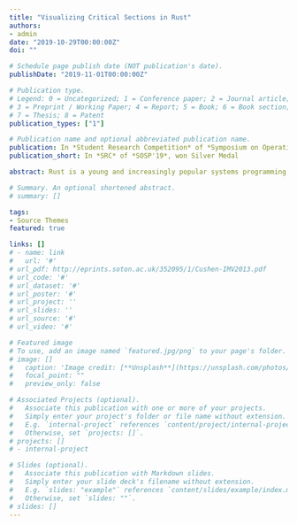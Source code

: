 ```yaml
---
title: "Visualizing Critical Sections in Rust"
authors:
- admin
date: "2019-10-29T00:00:00Z"
doi: ""

# Schedule page publish date (NOT publication's date).
publishDate: "2019-11-01T00:00:00Z"

# Publication type.
# Legend: 0 = Uncategorized; 1 = Conference paper; 2 = Journal article;
# 3 = Preprint / Working Paper; 4 = Report; 5 = Book; 6 = Book section;
# 7 = Thesis; 8 = Patent
publication_types: ["1"]

# Publication name and optional abbreviated publication name.
publication: In *Student Research Competition* of *Symposium on Operating Systems Principles 2019*, won Silver Medal
publication_short: In *SRC* of *SOSP'19*, won Silver Medal

abstract: Rust is a young and increasingly popular systems programming language aimed at providing high performance and safety. Locking mechanism in Rust is based on lifetime rules, different from other programming languages. However, lifetime rules in Rust is complex, and according to our empirical study, Rust developers are prone to introduce deadlock bugs because of misdunderstanding of critical sections of locks. We built a tool, implemented as an IDE plugin, that can correctly visualize critical sections to help Rust developers avoid such bugs.

# Summary. An optional shortened abstract.
# summary: []

tags:
- Source Themes
featured: true

links: []
# - name: link
#   url: '#'
# url_pdf: http://eprints.soton.ac.uk/352095/1/Cushen-IMV2013.pdf
# url_code: '#'
# url_dataset: '#'
# url_poster: '#'
# url_project: ''
# url_slides: ''
# url_source: '#'
# url_video: '#'

# Featured image
# To use, add an image named `featured.jpg/png` to your page's folder. 
# image: []
#   caption: 'Image credit: [**Unsplash**](https://unsplash.com/photos/pLCdAaMFLTE)'
#   focal_point: ""
#   preview_only: false

# Associated Projects (optional).
#   Associate this publication with one or more of your projects.
#   Simply enter your project's folder or file name without extension.
#   E.g. `internal-project` references `content/project/internal-project/index.md`.
#   Otherwise, set `projects: []`.
# projects: []
# - internal-project

# Slides (optional).
#   Associate this publication with Markdown slides.
#   Simply enter your slide deck's filename without extension.
#   E.g. `slides: "example"` references `content/slides/example/index.md`.
#   Otherwise, set `slides: ""`.
# slides: []
---
```


